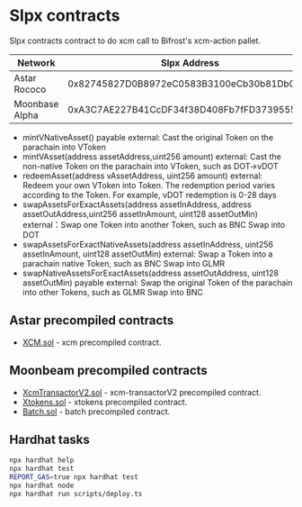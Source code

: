 # Slpx contracts

Slpx contracts contract to do xcm call to Bifrost's xcm-action pallet.

| Network        | Slpx Address |
|----------------|--------------|
| Astar Rococo   | 0x82745827D0B8972eC0583B3100eCb30b81Db0072          |
| Moonbase Alpha | 0xA3C7AE227B41CcDF34f38D408Fb7fFD37395553A          |

- mintVNativeAsset() payable external: Cast the original Token on the parachain into VToken
- mintVAsset(address assetAddress,uint256 amount) external: Cast the non-native Token on the parachain into VToken, such as DOT->vDOT
- redeemAsset(address vAssetAddress, uint256 amount) external: Redeem your own VToken into Token. The redemption period varies according to the Token. For example, vDOT redemption is 0-28 days
- swapAssetsForExactAssets(address assetInAddress, address assetOutAddress,uint256 assetInAmount, uint128 assetOutMin) external：Swap one Token into another Token, such as BNC Swap into DOT
- swapAssetsForExactNativeAssets(address assetInAddress, uint256 assetInAmount, uint128 assetOutMin) external: Swap a Token into a parachain native Token, such as BNC Swap into GLMR
- swapNativeAssetsForExactAssets(address assetOutAddress, uint128 assetOutMin) payable external: Swap the original Token of the parachain into other Tokens, such as GLMR Swap into BNC

## Astar precompiled contracts

* [XCM.sol](https://github.com/AstarNetwork/astar-frame/blob/polkadot-v0.9.39/precompiles/xcm/XCM.sol) - xcm precompiled contract.

## Moonbeam precompiled contracts

* [XcmTransactorV2.sol](https://github.com/PureStake/moonbeam/blob/master/precompiles/xcm-transactor/src/v2/XcmTransactorV2.sol) - xcm-transactorV2 precompiled contract.
* [Xtokens.sol](https://github.com/PureStake/moonbeam/blob/master/precompiles/xtokens/Xtokens.sol) - xtokens precompiled contract.
* [Batch.sol](https://github.com/PureStake/moonbeam/blob/master/precompiles/batch/Batch.sol) - batch precompiled contract.

## Hardhat tasks

```sh
npx hardhat help
npx hardhat test
REPORT_GAS=true npx hardhat test
npx hardhat node
npx hardhat run scripts/deploy.ts
```
